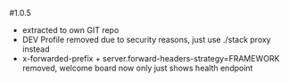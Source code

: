#1.0.5
- extracted to own GIT repo
- DEV Profile removed due to security reasons, just use ./stack proxy instead
- x-forwarded-prefix + server.forward-headers-strategy=FRAMEWORK removed, welcome board now only just shows health endpoint